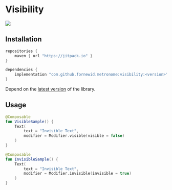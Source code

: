 # Visibility

<a href="https://jitpack.io/#fornewid/metronome"><img src="https://jitpack.io/v/fornewid/metronome.svg"/></a>

## Installation

```gradle
repositories {
    maven { url "https://jitpack.io" }
}

dependencies {
    implementation "com.github.fornewid.metronome:visibility:<version>"
}
```

Depend on the [latest version](https://github.com/fornewid/metronome/releases) of the library.

## Usage

```kotlin
@Composable
fun VisibleSample() {
    Text(
        text = "Invisible Text",
        modifier = Modifier.visible(visible = false)
    )
}

@Composable
fun InvisibleSample() {
    Text(
        text = "Invisible Text",
        modifier = Modifier.invisible(invisible = true)
    )
}
```

